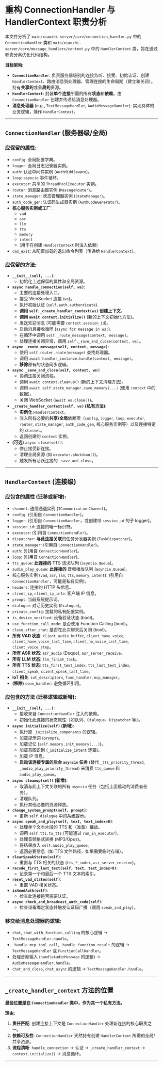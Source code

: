 # 重构 ConnectionHandler 与 HandlerContext 职责分析

本文件分析了 `main/xiaozhi-server/core/connection_handler.py` 中的 `ConnectionHandler` 类和 `main/xiaozhi-server/core/message_handlers/context.py` 中的 `HandlerContext` 类，旨在通过职责分离优化代码结构。

**目标架构:**

*   **`ConnectionHandler`**: 负责服务器级别的连接监听、接受、初始认证、创建 `HandlerContext`、路由消息到处理器、管理连接的生命周期（建立和关闭）。持有**共享的**或**全局的**资源。
*   **`HandlerContext`**: 封装**单个连接**所需的所有**状态**和**依赖**。由 `ConnectionHandler` 创建并传递给消息处理器。
*   **消息处理器** (e.g., `TextMessageHandler`, `AudioMessageHandler`): 实现具体的业务逻辑，操作 `HandlerContext`。

---

## `ConnectionHandler` (服务器级/全局)

### 应保留的属性:

*   `config`: 全局配置字典。
*   `logger`: 全局日志记录器实例。
*   `auth`: 认证中间件实例 (`AuthMiddleware`)。
*   `loop`: `asyncio` 事件循环。
*   `executor`: 共享的 `ThreadPoolExecutor` 实例。
*   `router`: 消息路由器实例 (`MessageRouter`)。
*   `state_manager`: 状态管理器实例 (`StateManager`)。
*   `auth_code_gen`: 认证码生成器实例 (`AuthCodeGenerator`)。
*   **核心服务实例或工厂**:
    *   `vad`
    *   `asr`
    *   `llm`
    *   `tts`
    *   `memory`
    *   `intent`
    *   (用于在创建 `HandlerContext` 时注入依赖)
*   `cmd_exit`: 从配置加载的退出命令列表（传递给 `HandlerContext`）。

### 应保留的方法:

*   **`__init__(self, ...)`**:
    *   初始化上述保留的属性和全局资源。
*   **`async handle_connection(self, ws)`**:
    *   主要的连接处理入口。
    *   接受 WebSocket 连接 (`ws`)。
    *   执行初始认证 (`self.auth.authenticate`).
    *   **调用 `self._create_handler_context(ws)` 创建上下文**。
    *   **调用 `await context.initialize()`** (新的上下文初始化方法)。
    *   发送欢迎消息 (可能需要 `context.session_id`)。
    *   启动消息接收循环 (`async for message in ws:`).
    *   在循环中调用 `self._route_message(context, message)`。
    *   处理连接关闭异常，调用 `self._save_and_close(context, ws)`。
*   **`async _route_message(self, context, message)`**:
    *   使用 `self.router.route(message)` 查找处理器。
    *   调用 `await handler_instance.handle(context, message)`。
    *   **移除**原有的状态同步逻辑。
*   **`async _save_and_close(self, context, ws)`**:
    *   协调连接关闭流程。
    *   调用 `await context.cleanup()` (新的上下文清理方法)。
    *   调用 `await self.state_manager.save_memory(...)` (使用 `context` 中的数据)。
    *   关闭 WebSocket (`await ws.close()`)。
*   **`_create_handler_context(self, ws)` (私有方法)**:
    *   **实例化** `HandlerContext`。
    *   注入所有必要的**共享/全局**依赖项（`config`, `logger`, `loop`, `executor`, `router`, `state_manager`, `auth_code_gen`, 核心服务实例等）以及连接特定的 `channel`。
    *   返回创建的 `context` 实例。
*   **(可选)** `async close(self)`:
    *   停止接受新连接。
    *   清理全局资源 (如 `executor.shutdown()`)。
    *   触发所有活跃连接的 `_save_and_close`。

---

## `HandlerContext` (连接级)

### 应包含的属性 (迁移或新增):

*   `channel`: 通信通道实例 (`ICommunicationChannel`)。
*   `config`: (引用自 `ConnectionHandler`)。
*   `logger`: (引用自 `ConnectionHandler`，或创建带 `session_id` 的子 logger)。
*   `session_id`: 连接的唯一标识符。
*   `executor`: (引用自 `ConnectionHandler`)。
*   `dispatcher`: **与此连接关联**的任务分发器实例 (`TaskDispatcher`)。
*   `state_manager`: (引用自 `ConnectionHandler`)。
*   `auth`: (引用自 `ConnectionHandler`)。
*   `loop`: (引用自 `ConnectionHandler`)。
*   `tts_queue`: **此连接的** TTS 请求队列 (`asyncio.Queue`)。
*   `audio_play_queue`: **此连接的** 音频播放队列 (`asyncio.Queue`)。
*   核心服务实例 (`vad`, `asr`, `llm`, `tts`, `memory`, `intent`): (引用自 `ConnectionHandler`，可能是私有实例)。
*   `headers`: 连接的 HTTP 头信息。
*   `client_ip`, `client_ip_info`: 客户端 IP 信息。
*   `prompt`: 当前系统提示词。
*   `dialogue`: 对话历史实例 (`Dialogue`)。
*   `private_config`: 加载的私有配置实例。
*   `is_device_verified`: 设备验证状态 (bool)。
*   `use_function_call_mode`: 是否使用 Function Calling (bool)。
*   `close_after_chat`: 是否在此次聊天后关闭 (bool)。
*   **所有 VAD 状态**: `client_audio_buffer`, `client_have_voice`, `client_have_voice_last_time`, `client_no_voice_last_time`, `client_voice_stop`。
*   **所有 ASR 状态**: `asr_audio` (Deque), `asr_server_receive`。
*   **所有 LLM 状态**: `llm_finish_task`。
*   **所有 TTS 状态**: `tts_first_text_index`, `tts_last_text_index`, `client_speak`, `client_speak_last_time`。
*   **IoT 相关**: `iot_descriptors`, `func_handler`, `mcp_manager`。
*   **(移除)** `conn_handler`: 避免循环引用。

### 应包含的方法 (迁移逻辑或新增):

*   **`__init__(self, ...)`**:
    *   接收来自 `ConnectionHandler` 注入的依赖。
    *   初始化此连接的状态属性（如队列、`Dialogue`、`Dispatcher` 等）。
*   **`async initialize(self)` (新增)**:
    *   执行原 `_initialize_components` 的逻辑。
    *   加载提示词 (`prompt`)。
    *   加载记忆 (`self.memory.init_memory(...)`)。
    *   加载意图识别 (`_initialize_intent` 逻辑)。
    *   加载 IP 信息。
    *   **启动该连接专属的后台 `asyncio` 任务** (替代 `_tts_priority_thread`, `_audio_play_priority_thread`) 来消费 `tts_queue` 和 `audio_play_queue`。
*   **`async cleanup(self)` (新增)**:
    *   取消与此上下文关联的所有 `asyncio` 任务（包括上面启动的消费者任务）。
    *   清理队列。
    *   执行其他必要的资源释放。
*   **`change_system_prompt(self, prompt)`**:
    *   更新 `self.dialogue` 中的系统提示。
*   **`async speak_and_play(self, text, text_index=0)`**:
    *   处理单个文本片段的 TTS 和（准备）播放。
    *   调用 `self.tts.to_tts` (可能通过 `run_in_executor`)。
    *   处理音频格式转换 (MP3/Opus)。
    *   将结果放入 `self.audio_play_queue`。
    *   返回必要信息（如 TTS 文件路径，如果需要临时存储）。
*   **`clearSpeakStatus(self)`**:
    *   重置与 TTS 相关的状态 (`tts_*_index`, `asr_server_receive`)。
*   **`recode_first_last_text(self, text, text_index=0)`**:
    *   记录第一个和最后一个 TTS 文本的索引。
*   **`reset_vad_states(self)`**:
    *   重置 VAD 相关状态。
*   **`isNeedAuth(self)`**:
    *   检查此连接是否需要认证。
*   **`async check_and_broadcast_auth_code(self)`**:
    *   检查设备绑定状态并触发认证码广播（调用 `speak_and_play`）。

### 移交给消息处理器的逻辑:

*   `chat`, `chat_with_function_calling` 的核心逻辑 -> `TextMessageHandler.handle`。
*   `_handle_mcp_tool_call`, `_handle_function_result` 的逻辑 -> `TextMessageHandler` 或 `FunctionCallHandler`。
*   处理音频输入 (`handleAudioMessage` 的逻辑) -> `AudioMessageHandler.handle`。
*   `chat_and_close`, `chat_async` 的逻辑 -> `TextMessageHandler.handle`。

---

## `_create_handler_context` 方法的位置

**最佳位置是在 `ConnectionHandler` 类中，作为其一个私有方法。**

**理由:**

1.  **责任匹配**: 创建连接上下文是 `ConnectionHandler` 处理新连接的核心职责之一。
2.  **依赖可及性**: `ConnectionHandler` 天然持有创建 `HandlerContext` 所需的全局/共享资源。
3.  **流程清晰**: `handle_connection` -> 认证 -> `_create_handler_context` -> `context.initialize()` -> 消息循环。

---